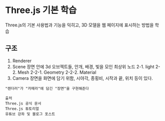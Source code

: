 # Three.js 기본 학습

Three.js의 기본 사용법과 기능을 익히고, 3D 모델을 웹 페이지에 표시하는 방법을 학습

## 구조

1. Renderer
2. Scene
   장면 안에 3d 오브젝트들, 안개, 배경, 빛을 모인 최상위 노드
   2-1. light
   2-2. Mesh
   2-2-1. Geometry
   2-2-2. Material
3. Camera
   장면을 화면에 담기 위함, 시야각, 종횡비, 시작과 끝, 위치 등이 있다.

```
"렌더러"가 "카메라"에 담긴 "장면"을 구현해준다
```

```
출처
Three.js 공식 문서
Three.js 튜토리얼
유튜브 강좌 및 블로그 포스트
```
